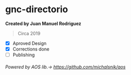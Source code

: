 # gnc-directorio

**Created by Juan Manuel Rodriguez**<br>
> Circa 2019<br>

- [x] Aproved Design
- [x] Corrections done
- [ ] Publishing
###### Powered by AOS lib.-> https://github.com/michalsnik/aos ######
